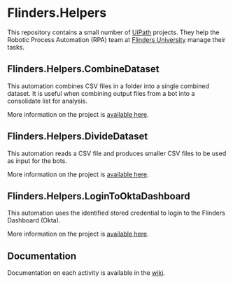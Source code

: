 <!-- markdownlint-disable no-trailing-punctuation -->
# Flinders.Helpers #

This repository contains a small number of [UiPath][uipath] projects. They help
the Robotic Process Automation (RPA) team at [Flinders University][flinders]
manage their tasks.

## Flinders.Helpers.CombineDataset ##

This automation combines CSV files in a folder into a single combined dataset.
It is useful when combining output files from a bot into a consolidate list for
analysis.

More information on the project is [available here][fhc].

## Flinders.Helpers.DivideDataset ##

This automation reads a CSV file and produces smaller CSV files to be used as
input for the bots.

More information on the project is [available here][fhd].

## Flinders.Helpers.LoginToOktaDashboard ##

This automation uses the identified stored credential to login to the Flinders
Dashboard (Okta).

More information on the project is [available here][fhl].

## Documentation ##

Documentation on each activity is available in the [wiki][wiki].

[fhc]: https://github.com/flindersuni/rpa-Flinders.Helpers/wiki/CombineDataset
[fhd]: https://github.com/flindersuni/rpa-Flinders.Helpers/wiki/DivideDataset
[fhl]: https://github.com/flindersuni/rpa-Flinders.Helpers/wiki/LoginToOktaDashboard

[flinders]: https://www.flinders.edu.au/
[uipath]: https://www.uipath.com/
[wiki]: https://github.com/flindersuni/rpa-Flinders.Helper/wiki
